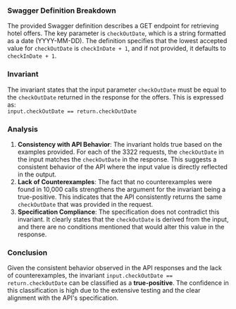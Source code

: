 ### Swagger Definition Breakdown
The provided Swagger definition describes a GET endpoint for retrieving hotel offers. The key parameter is `checkOutDate`, which is a string formatted as a date (YYYY-MM-DD). The definition specifies that the lowest accepted value for `checkOutDate` is `checkInDate + 1`, and if not provided, it defaults to `checkInDate + 1`.

### Invariant
The invariant states that the input parameter `checkOutDate` must be equal to the `checkOutDate` returned in the response for the offers. This is expressed as:  
`input.checkOutDate == return.checkOutDate`

### Analysis
1. **Consistency with API Behavior**: The invariant holds true based on the examples provided. For each of the 3322 requests, the `checkOutDate` in the input matches the `checkOutDate` in the response. This suggests a consistent behavior of the API where the input value is directly reflected in the output.
2. **Lack of Counterexamples**: The fact that no counterexamples were found in 10,000 calls strengthens the argument for the invariant being a true-positive. This indicates that the API consistently returns the same `checkOutDate` that was provided in the request.
3. **Specification Compliance**: The specification does not contradict this invariant. It clearly states that the `checkOutDate` is derived from the input, and there are no conditions mentioned that would alter this value in the response.

### Conclusion
Given the consistent behavior observed in the API responses and the lack of counterexamples, the invariant `input.checkOutDate == return.checkOutDate` can be classified as a **true-positive**. The confidence in this classification is high due to the extensive testing and the clear alignment with the API's specification.
